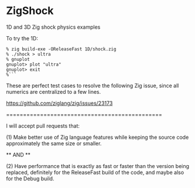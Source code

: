 # ZigShock
1D and 3D Zig shock physics examples

To try the 1D:
```
% zig build-exe -OReleaseFast 1D/shock.zig
% ./shock > ultra
% gnuplot
gnuplot> plot "ultra"
gnuplot> exit
%```
```

These are perfect test cases to resolve the following Zig issue, since all numerics are centralized to a few lines.

https://github.com/ziglang/zig/issues/23173

==============================================

I will accept pull requests that:

(1) Make better use of Zig language features while keeping the source code approximately the same size or smaller.

** AND **

(2) Have performance that is exactly as fast or faster than the version being replaced, definitely for the ReleaseFast build of the code, and maybe also for the Debug build.

